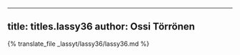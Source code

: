 
---
title: titles.lassy36
author: Ossi Törrönen
---
{% translate_file _lassyt/lassy36/lassy36.md %}